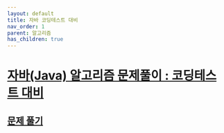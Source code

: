 ```yaml
---
layout: default
title: 자바 코딩테스트 대비
nav_order: 1
parent: 알고리즘
has_children: true
---
```


# **[자바(Java) 알고리즘 문제풀이 : 코딩테스트 대비](https://www.inflearn.com/course/%EC%9E%90%EB%B0%94-%EC%95%8C%EA%B3%A0%EB%A6%AC%EC%A6%98-%EB%AC%B8%EC%A0%9C%ED%92%80%EC%9D%B4-%EC%BD%94%ED%85%8C%EB%8C%80%EB%B9%84/dashboard)**
## [문제 풀기](https://cote.inflearn.com/contest/10/problems)
